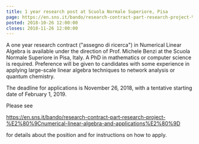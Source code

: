 ```yaml
---
title: 1 year research post at Scuola Normale Superiore, Pisa
page: https://en.sns.it/bando/research-contract-part-research-project-%E2%80%9Cnumerical-linear-algebra-and-applications%E2%80%9D
posted: 2018-10-26 12:00:00
closes: 2018-11-26 12:00:00
---
```

A one year research contract ("assegno di ricerca") in Numerical Linear Algebra is available under
the direction of Prof. Michele Benzi at the Scuola Normale Superiore in Pisa, Italy.  A PhD in mathematics
or computer science is required.  Preference will be given to candidates with some experience in 
applying large-scale linear algebra techniques to network analysis or quantum chemistry.  

The deadline for applications is November 26, 2018, with a tentative starting date of February 1, 2019.

Please see

<https://en.sns.it/bando/research-contract-part-research-project-%E2%80%9Cnumerical-linear-algebra-and-applications%E2%80%9D>

for details about the position and for instructions on how to apply. 

